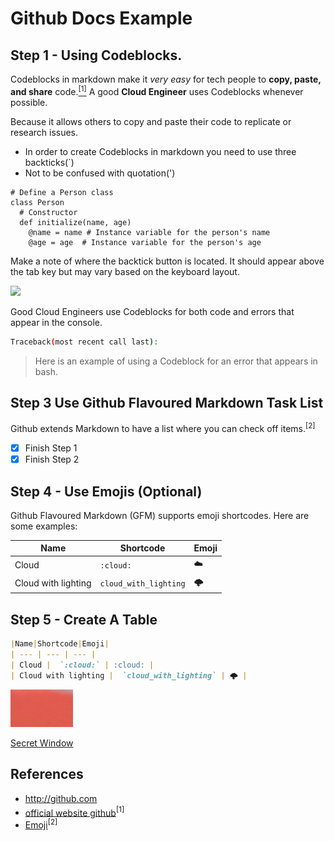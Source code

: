 # Github Docs Example

## Step 1 - Using Codeblocks.

Codeblocks in markdown make it *very easy* for tech people to **copy, paste, and share** code.[<sup>[1]</sup>](#external-references)
A good __Cloud Engineer__ uses Codeblocks whenever possible.

Because it allows others to copy and paste their code to replicate or research issues.
- In order to create Codeblocks in markdown you need to use three backticks(`)
-  Not to be confused with quotation(')

```
# Define a Person class
class Person
  # Constructor
  def initialize(name, age)
    @name = name # Instance variable for the person's name
    @age = age  # Instance variable for the person's age
 ```

Make a note of where the backtick button is located.
It should appear above the tab key but may vary based on the keyboard layout.

<img width = "200px" src = "https://github.com/dadadei/github-docs-example/assets/49823349/5bcc6a81-40a6-48a8-aaf3-c7cabd4b7303"/>

Good Cloud Engineers use Codeblocks for both code and errors that appear in the console.

```bash
Traceback(most recent call last):
```
> Here is an example of using a Codeblock for an error that appears in bash.

## Step 3 Use Github Flavoured Markdown Task List
Github extends Markdown to have a list where you can check off items.<sup>[2]</sup>

- [x] Finish Step 1
- [x] Finish Step 2

## Step 4 - Use Emojis (Optional)

Github Flavoured Markdown (GFM) supports emoji shortcodes. 
Here are some examples:

|Name|Shortcode|Emoji|
| --- | --- | --- |
| Cloud |  `:cloud:` | :cloud: |
| Cloud with lighting |  `cloud_with_lighting` | 🌩️ |

## Step 5 - Create A Table

```md
|Name|Shortcode|Emoji|
| --- | --- | --- |
| Cloud |  `:cloud:` | :cloud: |
| Cloud with lighting |  `cloud_with_lighting` | 🌩️ |
```

![photo](assets/1.jpg)

[Secret Window](secret-window/hidden-garden.md)

## References
- http://github.com
- [official website github](http://github.com)<sup>[1]<sup>
- [Emoji](http://github.com)<sup>[2]</sup>
